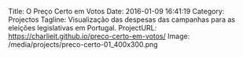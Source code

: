 Title: O Preço Certo em Votos
Date: 2016-01-09 16:41:19
Category: Projectos
Tagline: Visualização das despesas das campanhas para as eleições legislativas em Portugal.
ProjectURL: https://charlieit.github.io/preco-certo-em-votos/
Image: /media/projects/preco-certo-01_400x300.png
